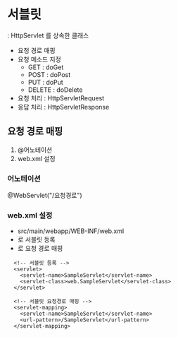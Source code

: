 # 서블릿
: HttpServlet 를 상속한 클래스

- 요청 경로 매핑
- 요청 메소드 지정
  - GET 	: doGet
  - POST 	: doPost
  - PUT 	: doPut
  - DELETE 	: doDelete
- 요청 처리 : HttpServletRequest
- 응답 처리 : HttpServletResponse

## 요청 경로 매핑
1. @어노테이션
2. web.xml 설정

### 어노테이션
@WebServlet("/요청경로")

### web.xml 설정
- src/main/webapp/WEB-INF/web.xml
- <servlet> 로 서블릿 등록
- <servlet-mapping> 로 요청 경로 매핑
```
  <!-- 서블릿 등록 -->
  <servlet>
  	<servlet-name>SampleServlet</servlet-name>
  	<servlet-class>web.SampleServlet</servlet-class>
  </servlet>
  
  <!-- 서블릿 요청경로 매핑 -->
  <servlet-mapping>
  	<servlet-name>SampleServlet</servlet-name>
  	<url-pattern>/SampleServlet</url-pattern>
  </servlet-mapping>
```













